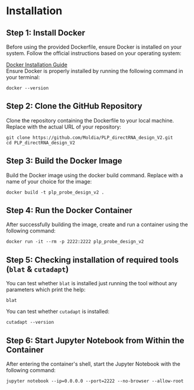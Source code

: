 # Installation  
## Step 1: Install Docker
Before using the provided Dockerfile, ensure Docker is installed on your system. Follow the official instructions based on your operating system:

[Docker Installation Guide](https://docs.docker.com/engine/install/)  
Ensure Docker is properly installed by running the following command in your terminal:  
```
docker --version
```
## Step 2: Clone the GitHub Repository
Clone the repository containing the Dockerfile to your local machine. Replace <repository-url> with the actual URL of your repository:
```
git clone https://github.com/Moldia/PLP_directRNA_design_V2.git
cd PLP_directRNA_design_V2
```
## Step 3: Build the Docker Image
Build the Docker image using the docker build command. Replace <image-name> with a name of your choice for the image:
```
docker build -t plp_probe_design_v2 .
```
## Step 4: Run the Docker Container
After successfully building the image, create and run a container using the following command:
```
docker run -it --rm -p 2222:2222 plp_probe_design_v2
```
## Step 5: Checking installation of required tools (`blat` & `cutadapt`)
You can test whether `blat` is installed just running the tool without any parameters which print the help:  
```
blat 
```
You can test whether `cutadapt` is installed:  
```
cutadapt --version
```
## Step 6: Start Jupyter Notebook from Within the Container
After entering the container's shell, start the Jupyter Notebook with the following command:
```
jupyter notebook --ip=0.0.0.0 --port=2222 --no-browser --allow-root
```
